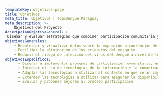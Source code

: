 ```yaml
---
templateKey: objetivos-page
title: Objetivos
meta_title: Objetivos | TopaDengue Paraguay
meta_description: >-
    Objetivos del Proyecto
descripcionObjetivoGeneral: >-
 Diseñar y evaluar estrategias que combinen participación comunitaria y tecnologías de la información y comunicación (TICs) para reducir el alcance de las epidemias de arbovirus transmitidos por el mosquito Aedes aegypti (p.ejem. el Dengue, Zika, y la Chikungunya), a través de la reducción del riesgo entomológico para la transmisión de las mismas. Por medio de una adecuada integración de estrategias de participación comunitaria y TICs, basada en metodologías y herramientas existentes, pero adaptadas al contexto local, pretendemos afrontar el problema con un enfoque participativo, comunitario y con elementos lúdicos que motiven la colaboración en comunidad para: 
objetivosGenerales:
    - Recolectar y visualizar datos sobre la expansión o contención del Aedes aegypti.
    - Facilitar la eliminación de los criaderos del mosquito.
    - Reducir el riesgo de infección del virus del dengue a nivel de los hogares.
objetivosEspecificos:
      - Diseñar e implementar procesos de participación comunitaria, en base a requerimientos del contexto local, metodologías existentes y experiencias previas, para identificar y eliminar criaderos del vector;
      - Integrar el uso de tecnologías de la información y la comunicación para dar soporte al proceso de participación y a la recolección de datos sobre los criaderos; 
      - Adaptar las tecnologías a utilizar al contexto en que serán implementadas;
      - Extender las tecnologías a utilizar para asegurar la disponibilización estandarizada de los datos generados durante el proceso de participación; 
      - Evaluar y proponer mejoras al proceso participación 
    
---
```

